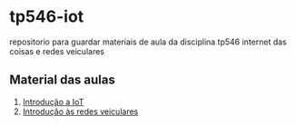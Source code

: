 # tp546-iot
repositorio para guardar materiais de aula da disciplina tp546 internet das coisas e redes veiculares
## Material das aulas
1. [Introdução a IoT](https://github.com/sam02/t546-iot/blob/main/material%20de%20aula/aula_1iot.pdf)
2. [Introdução às redes veiculares](https://github.com/sam02/t546-iot/blob/main/material%20de%20aula/aula2iot.pdf)
